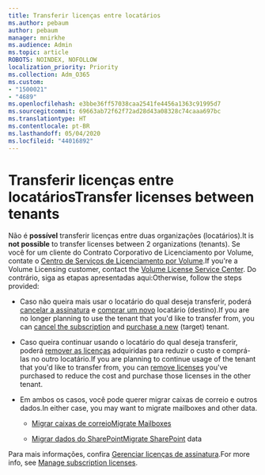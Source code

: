 ```yaml
---
title: Transferir licenças entre locatários
ms.author: pebaum
author: pebaum
manager: mnirkhe
ms.audience: Admin
ms.topic: article
ROBOTS: NOINDEX, NOFOLLOW
localization_priority: Priority
ms.collection: Adm_O365
ms.custom:
- "1500021"
- "4689"
ms.openlocfilehash: e3bbe36ff57038caa2541fe4456a1363c91995d7
ms.sourcegitcommit: 69663ab72f62f72ad28d43a08328c74caaa697bc
ms.translationtype: HT
ms.contentlocale: pt-BR
ms.lasthandoff: 05/04/2020
ms.locfileid: "44016892"
---
```

# <a name="transfer-licenses-between-tenants"></a><span data-ttu-id="4d3c8-102">Transferir licenças entre locatários</span><span class="sxs-lookup"><span data-stu-id="4d3c8-102">Transfer licenses between tenants</span></span>

<span data-ttu-id="4d3c8-103">Não é **possível** transferir licenças entre duas organizações (locatários).</span><span class="sxs-lookup"><span data-stu-id="4d3c8-103">It is **not possible** to transfer licenses between 2 organizations (tenants).</span></span> <span data-ttu-id="4d3c8-104">Se você for um cliente do Contrato Corporativo de Licenciamento por Volume, contate o [Centro de Serviços de Licenciamento por Volume](https://support.microsoft.com/help/4471406/how-to-contact-the-microsoft-volume-licensing-service-center).</span><span class="sxs-lookup"><span data-stu-id="4d3c8-104">If you're a Volume Licensing customer, contact the [Volume License Service Center](https://support.microsoft.com/help/4471406/how-to-contact-the-microsoft-volume-licensing-service-center).</span></span> <span data-ttu-id="4d3c8-105">Do contrário, siga as etapas apresentadas aqui:</span><span class="sxs-lookup"><span data-stu-id="4d3c8-105">Otherwise, follow the steps provided:</span></span> 

- <span data-ttu-id="4d3c8-106">Caso não queira mais usar o locatário do qual deseja transferir, poderá [cancelar a assinatura](https://admin.microsoft.com/Adminportal/Home?source=applauncher#/subscriptions) e [comprar um novo](https://products.office.com/compare-all-microsoft-office-products-b?rtc=1&activetab=tab:primaryr2) locatário (destino).</span><span class="sxs-lookup"><span data-stu-id="4d3c8-106">If you are no longer planning to use the tenant that you'd like to transfer from, you can [cancel the subscription](https://admin.microsoft.com/Adminportal/Home?source=applauncher#/subscriptions) and [purchase a new](https://products.office.com/compare-all-microsoft-office-products-b?rtc=1&activetab=tab:primaryr2) (target) tenant.</span></span>

- <span data-ttu-id="4d3c8-107">Caso queira continuar usando o locatário do qual deseja transferir, poderá [remover as licenças](https://docs.microsoft.com/microsoft-365/commerce/licenses/buy-licenses?view=o365-worldwide) adquiridas para reduzir o custo e comprá-las no outro locatário.</span><span class="sxs-lookup"><span data-stu-id="4d3c8-107">If you are planning to continue usage of the tenant that you'd like to transfer from, you can [remove licenses](https://docs.microsoft.com/microsoft-365/commerce/licenses/buy-licenses?view=o365-worldwide) you've purchased to reduce the cost and purchase those licenses in the other tenant.</span></span>

- <span data-ttu-id="4d3c8-108">Em ambos os casos, você pode querer migrar caixas de correio e outros dados.</span><span class="sxs-lookup"><span data-stu-id="4d3c8-108">In either case, you may want to migrate mailboxes and other data.</span></span>

    - [<span data-ttu-id="4d3c8-109">Migrar caixas de correio</span><span class="sxs-lookup"><span data-stu-id="4d3c8-109">Migrate Mailboxes</span></span>](https://docs.microsoft.com/Exchange/mailbox-migration/migrate-mailboxes-across-tenants)

    - <span data-ttu-id="4d3c8-110">[Migrar dados do SharePoint](https://aka.ms/modernSpoAdminCenter/CloudContentMigrations)</span><span class="sxs-lookup"><span data-stu-id="4d3c8-110">[Migrate SharePoint](https://aka.ms/modernSpoAdminCenter/CloudContentMigrations) data</span></span>

<span data-ttu-id="4d3c8-111">Para mais informações, confira [Gerenciar licenças de assinatura](https://docs.microsoft.com/microsoft-365/commerce/licenses/buy-licenses?view=o365-worldwide).</span><span class="sxs-lookup"><span data-stu-id="4d3c8-111">For more info, see [Manage subscription licenses](https://docs.microsoft.com/microsoft-365/commerce/licenses/buy-licenses?view=o365-worldwide).</span></span>
